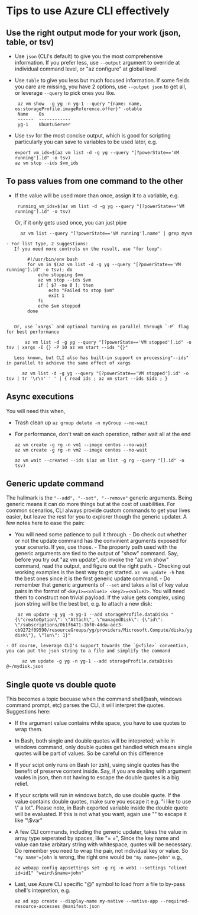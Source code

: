 # Tips to use Azure CLI effectively #

## Use the right output mode for your work (json, table, or tsv) ##
  - Use `json` (CLI's default) to give you the most comprehensive information. If you prefer less, use `--output` argument to override at individual command level, or "az configure" at global level
  - Use `table` to give you less but much focused information. If some fields you care are missing, you have 2 options, use `--output json` to get all, or leverage `--query` to pick ones you like.
  
         az vm show  -g yg -n yg-1 --query "{name: name, os:storageProfile.imageReference.offer}" -otable
         Name    Os
         ------  ------------
         yg-1    UbuntuServer
		 
  - Use `tsv` for the most concise output, which is good for scripting particularly you can save to variables to be used later, e.g.
        
        export vm_ids=$(az vm list -d -g yg --query "[?powerState=='VM running'].id" -o tsv)  
        az vm stop --ids $vm_ids
		

## To pass values from one command to the other ##
   - If the value will be used more than once, assign it to a variable, e.g.
	   
	      running_vm_ids=$(az vm list -d -g yg --query "[?powerState=='VM running'].id" -o tsv)
	   
	   Or, if it only gets used once, you can just pipe

		   az vm list --query "[?powerState=='VM running'].name" | grep myvm


	- For list type, 2 suggestions:
	   If you need more controls on the result, use "for loop":
	   
			#!/usr/bin/env bash
			for vm in $(az vm list -d -g yg --query "[?powerState=='VM running'].id" -o tsv); do
				echo stopping $vm
				az vm stop --ids $vm
				if [ $? -ne 0 ]; then
					echo "Failed to stop $vm"
					exit 1
				fi
				echo $vm stopped
			done
		

	   Or, use `xargs` and optional turning on parallel through `-P` flag for best performance

		   az vm list -d -g yg --query "[?powerState=='VM stopped'].id" -o tsv | xargs -I {} -P 10 az vm start --ids "{}"

	   Less known, but CLI also has built-in support on processing"--ids" in parallel to achieve the same effect of xargs

	      az vm list -d -g yg --query "[?powerState=='VM stopped'].id" -o tsv | tr '\r\n' ' ' | { read ids ; az vm start --ids $ids ; }

## Async executions ##
   You will need this when,
   - Trash clean up `az group delete -n myGroup --no-wait`
   - For performance, don't wait on each operation, rather wait all at the end
      
      	 az vm create -g rg -n vm1 --image centos --no-wait
      	 az vm create -g rg -n vm2 --image centos --no-wait
	       
      	 az vm wait --created --ids $(az vm list -g rg --query "[].id" -o tsv)
	  

## Generic update command ##
   The hallmark is the `"--add", "--set", "--remove"` generic arguments. Being generic means it can do more things but at the cost of usabilities.
	For common scenarios, CLI always provide custom commands to get your lives easier, but leave the rest for you to explorer though the generic updater. A few notes here to ease the pain:

   - You will need some patience to pull it through.
	- Do check out whether or not the update command has the convinient arguments exposed for your scenario. If yes, use those.
	- The property path used with the generic arguments are tied to the output of "show" command. Say, before you try out "az vm update", do invoke the "az vm show" command, read the output, and figure out the right path.
	- Checking out working examples is the best way to get started. `az vm update -h` has the best ones since it is the first generic update command.
	- Do remember that generic arguments of `--set` and takes a list of key value pairs in the format of `<key1>=<value1> <key2>=<value2>`. You will need them to construct non trivial payload. If the value gets complex, using json string will be the best bet, e.g. to attach a new disk:

		  az vm update -g yg -n yg-1 --add storageProfile.dataDisks "{\"createOption\": \"Attach\", \"managedDisk\": {\"id\": \"/subscriptions/0b1f6471-1bf0-4dda-aec3-cb9272f09590/resourceGroups/yg/providers/Microsoft.Compute/disks/yg-disk\"}, \"lun\": 1}"

	- Of course, leverage CLI's support towards the `@<file>` convention, you can put the json string to a file and simplify the command

		  az vm update -g yg -n yg-1 --add storageProfile.dataDisks @~/mydisk.json

## Single quote vs double quote ##
   This becomes a topic becuase when the command shell(bash, windows command prompt, etc) parses the CLI, it will interpret the quotes. Suggestions here:
   - If the argument value contains white space, you have to use quotes to wrap them.
   - In Bash, both single and double quotes will be intepreted; while in windows command, only double quotes get handled which means single quotes will be part of values. So be careful on this difference
   - If your scipt only runs on Bash (or zsh), using single quotes has the benefit of preserve content inside. Say, if you are dealing with argument vaules in json, then not having to escape the double quotes is a big relief.
   - If your scripts will run in windows batch, do use double quote. If the value contains double quotes, make sure you escape it e.g. "i like to use \\" a lot". Please note, in Bash exported variable inside the double quote will be evaluated. If this is not what you want, again use "\" to escape it like "\\$var"
   - A few CLI commands, including the generic updater, takes the value in array type seperated by spaces, like "<key1>=<value1> <key2>=<value2>", Since the key name and value can take arbitary string with whitespace, quotes will be necessary. Do remember you need to wrap the pair, not individual key or value. So `"my name"=john` is wrong, the right one would be `"my name=john"` e.g.,

		 az webapp config appsettings set -g rg -n web1 --settings "client id=id1" "weird\$name=john"
   - Last, use Azure CLI specific "@<fiile>" symbol to load from a file to by-pass shell's intepretion, e.g.

         az ad app create --display-name my-native --native-app --required-resource-accesses @manifest.json
      



